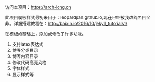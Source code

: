 访问本项目：https://arch-long.cn

此项目模板样式最初来自于：leopardpan.github.io,现在已经被我改的面目全非。详细搭建教程在：http://baixin.io/2016/10/jekyll_tutorials1/

在模板的基础上，添加或修改了许多功能。
1. 支持latex表达式
2. 博客分类目录
3. 博客内容目录
4. 修改代码高亮风格
5. 字体样式
6. 显示样式等

